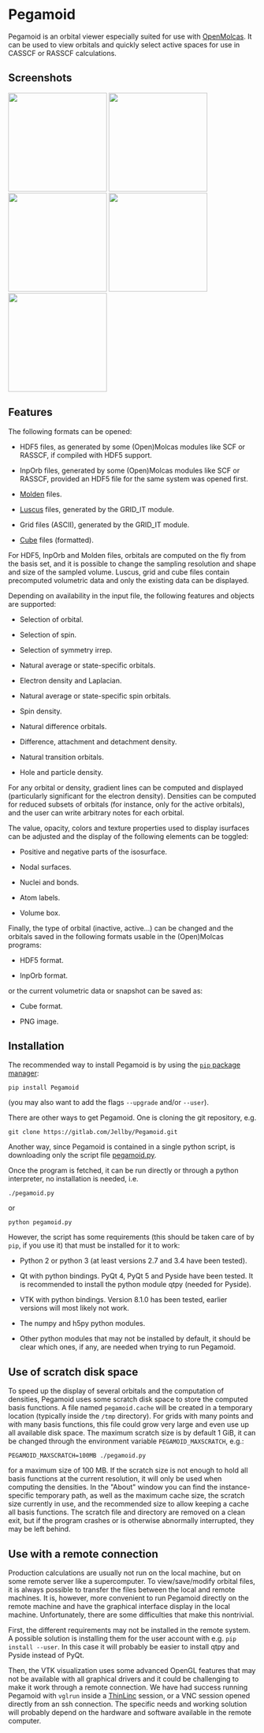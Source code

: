 Pegamoid
========

Pegamoid is an orbital viewer especially suited for use with
[OpenMolcas](https://gitlab.com/Molcas/OpenMolcas). It can be used to view
orbitals and quickly select active spaces for use in CASSCF or RASSCF
calculations.

Screenshots
-----------

<img src="https://gitlab.com/Jellby/pegamoid/raw/master/screenshots/nonorthogonal.png" height=200 />
<img src="https://gitlab.com/Jellby/pegamoid/raw/master/screenshots/difference.png" height=200 />
<img src="https://gitlab.com/Jellby/pegamoid/raw/master/screenshots/gradient.png" height=200 />
<img src="https://gitlab.com/Jellby/pegamoid/raw/master/screenshots/labels.png" height=200 />
<img src="https://gitlab.com/Jellby/pegamoid/raw/master/screenshots/list.png" height=200 />

Features
--------

The following formats can be opened:

* HDF5 files, as generated by some (Open)Molcas modules like SCF or RASSCF, if compiled with HDF5 support.

* InpOrb files, generated by some (Open)Molcas modules like SCF or RASSCF, provided an HDF5 file for the same system was opened first.

* [Molden](http://www.cmbi.ru.nl/molden/) files.

* [Luscus](http://luscus.sourceforge.net/) files, generated by the GRID_IT module.

* Grid files (ASCII), generated by the GRID_IT module.

* [Cube](http://paulbourke.net/dataformats/cube/) files (formatted).

For HDF5, InpOrb and Molden files, orbitals are computed on the fly from the
basis set, and it is possible to change the sampling resolution and shape and
size of the sampled volume. Luscus, grid and cube files contain precomputed
volumetric data and only the existing data can be displayed.

Depending on availability in the input file, the following features and objects
are supported:

* Selection of orbital.

* Selection of spin.

* Selection of symmetry irrep.

* Natural average or state-specific orbitals.

* Electron density and Laplacian.

* Natural average or state-specific spin orbitals.

* Spin density.

* Natural difference orbitals.

* Difference, attachment and detachment density.

* Natural transition orbitals.

* Hole and particle density.

For any orbital or density, gradient lines can be computed and displayed
(particularly significant for the electron density). Densities can be computed
for reduced subsets of orbitals (for instance, only for the active orbitals),
and the user can write arbitrary notes for each orbital.

The value, opacity, colors and texture properties used to display isurfaces can
be adjusted and the display of the following elements can be toggled:

* Positive and negative parts of the isosurface.

* Nodal surfaces.

* Nuclei and bonds.

* Atom labels.

* Volume box.

Finally, the type of orbital (inactive, active...) can be changed and the
orbitals saved in the following formats usable in the (Open)Molcas programs:

* HDF5 format.

* InpOrb format.

or the current volumetric data or snapshot can be saved as:

* Cube format.

* PNG image.

Installation
------------

The recommended way to install Pegamoid is by using the [`pip` package
manager](https://packaging.python.org/tutorials/installing-packages/#use-pip-for-installing):

    pip install Pegamoid

(you may also want to add the flags `--upgrade` and/or `--user`).

There are other ways to get Pegamoid. One is cloning the git repository, e.g.

    git clone https://gitlab.com/Jellby/Pegamoid.git

Another way, since Pegamoid is contained in a single python script, is
downloading only the script file
[pegamoid.py](https://gitlab.com/Jellby/Pegamoid/raw/master/pegamoid.py?inline=false).

Once the program is fetched, it can be run directly or through a python
interpreter, no installation is needed, i.e.

    ./pegamoid.py

or

    python pegamoid.py

However, the script has some requirements (this should be taken care of by
`pip`, if you use it) that must be installed for it to work:

* Python 2 or python 3 (at least versions 2.7 and 3.4 have been tested).

* Qt with python bindings. PyQt 4, PyQt 5 and Pyside have been tested. It is
  recommended to install the python module qtpy (needed for Pyside).

* VTK with python bindings. Version 8.1.0 has been tested, earlier versions
  will most likely not work.

* The numpy and h5py python modules.

* Other python modules that may not be installed by default, it should be clear
  which ones, if any, are needed when trying to run Pegamoid.

Use of scratch disk space
-------------------------

To speed up the display of several orbitals and the computation of densities,
Pegamoid uses some scratch disk space to store the computed basis functions. A
file named ``pegamoid.cache`` will be created in a temporary location (typically
inside the ``/tmp`` directory). For grids with many points and with many basis
functions, this file could grow very large and even use up all available disk
space. The maximum scratch size is by default 1 GiB, it can be changed through
the environment variable ``PEGAMOID_MAXSCRATCH``, e.g.:

    PEGAMOID_MAXSCRATCH=100MB ./pegamoid.py

for a maximum size of 100 MB. If the scratch size is not enough to hold all
basis functions at the current resolution, it will only be used when computing
the densities. In the "About" window you can find the instance-specific
temporary path, as well as the maximum cache size, the scratch size currently in
use, and the recommended size to allow keeping a cache all basis functions. The
scratch file and directory are removed on a clean exit, but if the program
crashes or is otherwise abnormally interrupted, they may be left behind.

Use with a remote connection
----------------------------

Production calculations are usually not run on the local machine, but on some
remote server like a supercomputer. To view/save/modify orbital files, it is
always possible to transfer the files between the local and remote machines. It
is, however, more convenient to run Pegamoid directly on the remote machine and
have the graphical interface display in the local machine. Unfortunately, there
are some difficulties that make this nontrivial.

First, the different requirements may not be installed in the remote system. A
possible solution is installing them for the user account with e.g.
``pip install --user``. In this case it will probably be easier to install qtpy
and Pyside instead of PyQt.

Then, the VTK visualization uses some advanced OpenGL features that may not be
available with all graphical drivers and it could be challenging to make it
work through a remote connection. We have had success running Pegamoid with
``vglrun`` inside a
[ThinLinc](https://www.cendio.com/thinlinc/what-is-thinlinc) session, or a VNC
session opened directly from an ssh connection. The specific needs and working
solution will probably depend on the hardware and software available in the
remote computer.
